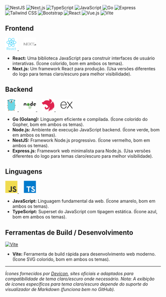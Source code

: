 ![NestJS](https://img.icons8.com/color/48/000000/nestjs.png)
![Next.js](https://img.icons8.com/color/48/000000/nextjs.png)
![TypeScript](https://img.icons8.com/color/48/000000/typescript.png)
![JavaScript](https://img.icons8.com/color/48/000000/javascript.png)
![Go](https://img.icons8.com/color/48/000000/golang.png)
![Express](https://img.icons8.com/color/48/000000/express.png)
![Tailwind CSS](https://img.icons8.com/color/48/000000/tailwindcss.png)
![Bootstrap](https://img.icons8.com/color/48/000000/bootstrap.png)
![React](https://img.icons8.com/color/48/000000/react-native.png)
![Vue.js](https://img.icons8.com/color/48/000000/vue-js.png)
![Vite](https://img.icons8.com/color/48/000000/vite.png)

## Frontend

<p align="left">
  <a href="https://react.dev/" target="_blank" rel="noreferrer">
    <img src="https://raw.githubusercontent.com/devicons/devicon/master/icons/react/react-original-wordmark.svg" alt="React" width="40" height="40"/>
  </a>
     
  <a href="https://nextjs.org/" target="_blank" rel="noreferrer">
    <picture>
       <source media="(prefers-color-scheme: dark)" srcset="https://raw.githubusercontent.com/devicons/devicon/master/icons/nextjs/nextjs-original-wordmark.svg">
       <img alt="Next.js logo" src="https://raw.githubusercontent.com/devicons/devicon/master/icons/nextjs/nextjs-line-wordmark.svg" width="40" height="40">
     </picture>
   </a>
</p>

*   **React:** Uma biblioteca JavaScript para construir interfaces de usuário interativas. (Ícone colorido, bom em ambos os temas).
*   **Next.js:** Um framework React para produção. (Usa versões diferentes do logo para temas claro/escuro para melhor visibilidade).

## Backend

<p align="left">
  <a href="https://go.dev/" target="_blank" rel="noreferrer">
    <img src="https://raw.githubusercontent.com/devicons/devicon/master/icons/go/go-original.svg" alt="Golang" width="40" height="40"/>
  </a>
     
  <a href="https://nodejs.org" target="_blank" rel="noreferrer">
    <img src="https://raw.githubusercontent.com/devicons/devicon/master/icons/nodejs/nodejs-original-wordmark.svg" alt="Node.js" width="40" height="40"/>
  </a>
     
  <a href="https://nestjs.com/" target="_blank" rel="noreferrer">
    <img src="https://raw.githubusercontent.com/devicons/devicon/master/icons/nestjs/nestjs-plain.svg" alt="NestJS" width="40" height="40"/>
  </a>
      
   <a href="https://expressjs.com" target="_blank" rel="noreferrer">
     <picture>
       <source media="(prefers-color-scheme: dark)" srcset="https://raw.githubusercontent.com/devicons/devicon/master/icons/express/express-original-wordmark.svg">
       <img alt="Express.js logo" src="https://raw.githubusercontent.com/devicons/devicon/master/icons/express/express-original.svg" width="40" height="40">
     </picture>
   </a>
</p>

*   **Go (Golang):** Linguagem eficiente e compilada. (Ícone colorido do Gopher, bom em ambos os temas).
*   **Node.js:** Ambiente de execução JavaScript backend. (Ícone verde, bom em ambos os temas).
*   **NestJS:** Framework Node.js progressivo. (Ícone vermelho, bom em ambos os temas).
*   **Express.js:** Framework web minimalista para Node.js. (Usa versões diferentes do logo para temas claro/escuro para melhor visibilidade).

## Linguagens

<p align="left">
  <a href="https://developer.mozilla.org/en-US/docs/Web/JavaScript" target="_blank" rel="noreferrer">
    <img src="https://raw.githubusercontent.com/devicons/devicon/master/icons/javascript/javascript-original.svg" alt="JavaScript" width="40" height="40"/>
  </a>
     
  <a href="https://www.typescriptlang.org/" target="_blank" rel="noreferrer">
    <img src="https://raw.githubusercontent.com/devicons/devicon/master/icons/typescript/typescript-original.svg" alt="TypeScript" width="40" height="40"/>
  </a>
</p>

*   **JavaScript:** Linguagem fundamental da web. (Ícone amarelo, bom em ambos os temas).
*   **TypeScript:** Superset do JavaScript com tipagem estática. (Ícone azul, bom em ambos os temas).

## Ferramentas de Build / Desenvolvimento

<p align="left">
  <a href="https://vitejs.dev/" target="_blank" rel="noreferrer">
    <img src="https://vitejs.dev/logo.svg" alt="Vite" width="40" height="40"/>
  </a>
</p>

*   **Vite:** Ferramenta de build rápida para desenvolvimento web moderno. (Ícone SVG colorido, bom em ambos os temas).

---

*Ícones fornecidos por [Devicon](https://github.com/devicons/devicon), sites oficiais e adaptados para compatibilidade de tema claro/escuro onde necessário.*
*Nota: A exibição de ícones específicos para tema claro/escuro depende do suporte do visualizador de Markdown (funciona bem no GitHub).*
